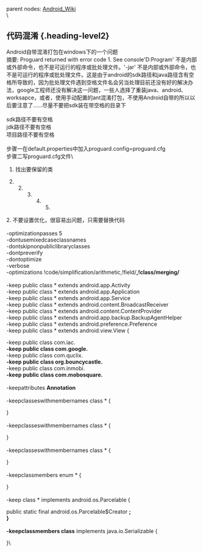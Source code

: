 parent nodes: [Android\_Wiki](Android_Wiki.html)\
\

代码混淆 {.heading-level2}
--------

Android自带混淆打包在windows下的一个问题\
 摘要: Proguard returned with error code 1. See console'D:Program'
不是内部或外部命令，也不是可运行的程序或批处理文件。'-jar'
不是内部或外部命令，也不是可运行的程序或批处理文件。这是由于android的sdk路径和java路径含有空格所导致的，因为批处理文件遇到空格文件名会另当处理目前还没有好的解决办法，google工程师还没有解决这一问题，一些人选择了重装java、android、worksapce，或者，使用手动配置的ant混淆打包，不使用Android自带的所以以后要注意了……尽量不要把sdk装在带空格的目录下\
 \
 sdk路径不要有空格\
 jdk路径不要有空格\
 项目路径不要有空格\
 \
 步骤一在default.properties中加入proguard.config=proguard.cfg\
 步骤二写proguard.cfg文件\
 1. 找出要保留的类

1.  2.  3.  4.  5.  

​2. 不要设置优化，很容易出问题，只需要替换代码\
 \
 -optimizationpasses 5\
 -dontusemixedcaseclassnames\
 -dontskipnonpubliclibraryclasses\
 -dontpreverify\
 -dontoptimize\
 -verbose\
 -optimizations
!code/simplification/arithmetic,!field/**,!class/merging/**\
 \
 -keep public class \* extends android.app.Activity\
 -keep public class \* extends android.app.Application\
 -keep public class \* extends android.app.Service\
 -keep public class \* extends android.content.BroadcastReceiver\
 -keep public class \* extends android.content.ContentProvider\
 -keep public class \* extends android.app.backup.BackupAgentHelper\
 -keep public class \* extends android.preference.Preference\
 -keep public class \* extends android.view.View {

-keep public class com.iac.****\
 -keep public class com.google.****\
 -keep public class com.quclix.****\
 -keep public class org.bouncycastle.****\
 -keep public class com.inmobi.****\
 -keep public class com.mobosquare.****\
 \
 -keepattributes **Annotation**\
 \
 -keepclasseswithmembernames class \* {

}\
 \
 -keepclasseswithmembernames class \* {

}\
 \
 -keepclasseswithmembernames class \* {

}\
 \
 -keepclassmembers enum \* {

}\
 \
 -keep class \* implements android.os.Parcelable {

public static final android.os.Parcelable\$Creator **;\
 }\
 \
 -keepclassmembers class** implements java.io.Serializable {

}\

